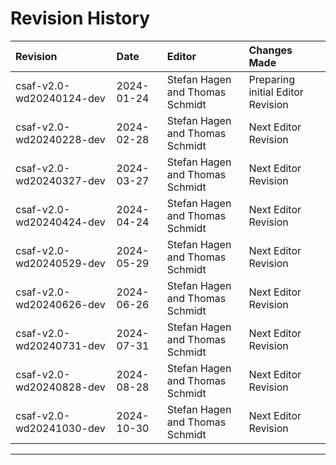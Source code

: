 <!--
---
toc:
  auto: false
  label: Revision History
  enumerate: Appendix B.
---
-->
# Revision History

| Revision                 | Date       | Editor                          | Changes Made                                                                          |
|:-------------------------|:-----------|:--------------------------------|:--------------------------------------------------------------------------------------|
| csaf-v2.0-wd20240124-dev | 2024-01-24 | Stefan Hagen and Thomas Schmidt | Preparing initial Editor Revision |
| csaf-v2.0-wd20240228-dev | 2024-02-28 | Stefan Hagen and Thomas Schmidt | Next Editor Revision |
| csaf-v2.0-wd20240327-dev | 2024-03-27 | Stefan Hagen and Thomas Schmidt | Next Editor Revision |
| csaf-v2.0-wd20240424-dev | 2024-04-24 | Stefan Hagen and Thomas Schmidt | Next Editor Revision |
| csaf-v2.0-wd20240529-dev | 2024-05-29 | Stefan Hagen and Thomas Schmidt | Next Editor Revision |
| csaf-v2.0-wd20240626-dev | 2024-06-26 | Stefan Hagen and Thomas Schmidt | Next Editor Revision |
| csaf-v2.0-wd20240731-dev | 2024-07-31 | Stefan Hagen and Thomas Schmidt | Next Editor Revision |
| csaf-v2.0-wd20240828-dev | 2024-08-28 | Stefan Hagen and Thomas Schmidt | Next Editor Revision |
| csaf-v2.0-wd20241030-dev | 2024-10-30 | Stefan Hagen and Thomas Schmidt | Next Editor Revision |

-------
